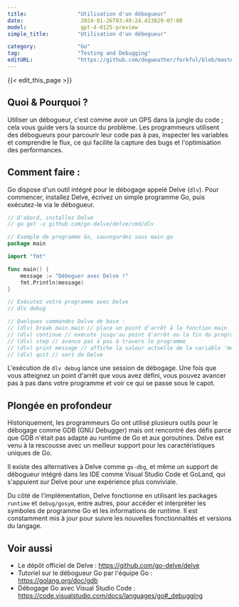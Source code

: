 ```yaml
---
title:                "Utilisation d'un débogueur"
date:                  2024-01-26T03:49:24.423829-07:00
model:                 gpt-4-0125-preview
simple_title:         "Utilisation d'un débogueur"

category:             "Go"
tag:                  "Testing and Debugging"
editURL:              "https://github.com/dogweather/forkful/blob/master/content/fr/go/using-a-debugger.md"
---
```


{{< edit_this_page >}}

## Quoi & Pourquoi ?
Utiliser un débogueur, c'est comme avoir un GPS dans la jungle du code ; cela vous guide vers la source du problème. Les programmeurs utilisent des débogueurs pour parcourir leur code pas à pas, inspecter les variables et comprendre le flux, ce qui facilite la capture des bugs et l'optimisation des performances.

## Comment faire :
Go dispose d'un outil intégré pour le débogage appelé Delve (`dlv`). Pour commencer, installez Delve, écrivez un simple programme Go, puis exécutez-le via le débogueur.

```Go
// D'abord, installez Delve
// go get -u github.com/go-delve/delve/cmd/dlv

// Exemple de programme Go, sauvegardez sous main.go
package main

import "fmt"

func main() {
    message := "Déboguer avec Delve !"
    fmt.Println(message)
}

// Exécutez votre programme avec Delve
// dlv debug

// Quelques commandes Delve de base :
// (dlv) break main.main // place un point d'arrêt à la fonction main
// (dlv) continue // exécute jusqu'au point d'arrêt ou la fin du programme
// (dlv) step // avance pas à pas à travers le programme
// (dlv) print message // affiche la valeur actuelle de la variable 'message'
// (dlv) quit // sort de Delve
```

L'exécution de `dlv debug` lance une session de débogage. Une fois que vous atteignez un point d'arrêt que vous avez défini, vous pouvez avancer pas à pas dans votre programme et voir ce qui se passe sous le capot.

## Plongée en profondeur
Historiquement, les programmeurs Go ont utilisé plusieurs outils pour le débogage comme GDB (GNU Debugger) mais ont rencontré des défis parce que GDB n'était pas adapté au runtime de Go et aux goroutines. Delve est venu à la rescousse avec un meilleur support pour les caractéristiques uniques de Go.

Il existe des alternatives à Delve comme `go-dbg`, et même un support de débogueur intégré dans les IDE comme Visual Studio Code et GoLand, qui s'appuient sur Delve pour une expérience plus conviviale.

Du côté de l'implémentation, Delve fonctionne en utilisant les packages `runtime` et `debug/gosym`, entre autres, pour accéder et interpréter les symboles de programme Go et les informations de runtime. Il est constamment mis à jour pour suivre les nouvelles fonctionnalités et versions du langage.

## Voir aussi
- Le dépôt officiel de Delve : https://github.com/go-delve/delve
- Tutoriel sur le débogueur Go par l'équipe Go : https://golang.org/doc/gdb
- Débogage Go avec Visual Studio Code : https://code.visualstudio.com/docs/languages/go#_debugging
